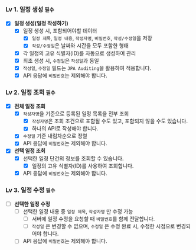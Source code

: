 ### Lv 1. 일정 생성  `필수`

- [x]  **일정 생성(일정 작성하기)**
    - [x]  일정 생성 시, 포함되어야할 데이터
        - [x]  `일정 제목`, `일정 내용`, `작성자명`, `비밀번호`, `작성/수정일`을 저장
        - [x]  `작성/수정일`은 날짜와 시간을 모두 포함한 형태
    - [x]  각 일정의 고유 식별자(ID)를 자동으로 생성하여 관리
    - [x]  최초 생성 시, `수정일`은 `작성일`과 동일
    - [x]  `작성일`, `수정일` 필드는 `JPA Auditing`을 활용하여 적용합니다.
    - [x]  API 응답에 `비밀번호`는 제외해야 합니다.

### Lv 2. 일정 조회  `필수`

- [x]  **전체 일정 조회**
    - [x]  `작성자명`을 기준으로 등록된 일정 목록을 전부 조회
        - [x]  `작성자명`은 조회 조건으로 포함될 수도 있고, 포함되지 않을 수도 있습니다.
        - [x]  하나의 API로 작성해야 합니다.
    - [x]  `수정일` 기준 내림차순으로 정렬
    - [x]  API 응답에 `비밀번호`는 제외해야 합니다.
- [x]  **선택 일정 조회**
    - [x]  선택한 일정 단건의 정보를 조회할 수 있습니다.
        - [x]  일정의 고유 식별자(ID)를 사용하여 조회합니다.
    - [x]  API 응답에 `비밀번호`는 제외해야 합니다.
    
### Lv 3. 일정 수정  `필수`

- [ ]  **선택한 일정 수정**
    - [ ]  선택한 일정 내용 중 `일정 제목`, `작성자명` 만 수정 가능
        - [ ]  서버에 일정 수정을 요청할 때 `비밀번호`를 함께 전달합니다.
        - [ ]  `작성일` 은 변경할 수 없으며, `수정일` 은 수정 완료 시, 수정한 시점으로 변경되어야 합니다.
    - [ ]  API 응답에 `비밀번호`는 제외해야 합니다.